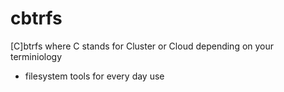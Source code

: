 # cbtrfs
[C]btrfs where C stands for Cluster or Cloud depending on your terminiology 

- filesystem tools for every day use
